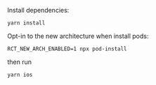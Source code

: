 Install dependencies:

```
yarn install
```

Opt-in to the new architecture when install pods:

```
RCT_NEW_ARCH_ENABLED=1 npx pod-install
```

then run

```
yarn ios
```
